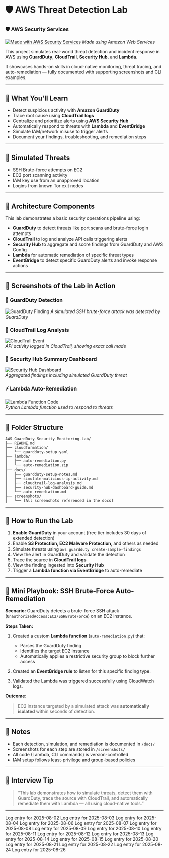 # 🛡️ AWS Threat Detection Lab

### 🛡️ AWS Security Services
[![Made with AWS Security Services](https://img.shields.io/badge/AWS-Security-blue?logo=amazon-aws)](https://aws.amazon.com/security/)
*Made using Amazon Web Services*

This project simulates real-world threat detection and incident response in AWS using **GuardDuty**, **CloudTrail**, **Security Hub**, and **Lambda**.

It showcases hands-on skills in cloud-native monitoring, threat tracing, and auto-remediation — fully documented with supporting screenshots and CLI examples.

---

## 🎯 What You'll Learn

- Detect suspicious activity with **Amazon GuardDuty**
- Trace root cause using **CloudTrail logs**
- Centralize and prioritize alerts using **AWS Security Hub**
- Automatically respond to threats with **Lambda** and **EventBridge**
- Simulate IAM/network misuse to trigger alerts
- Document your findings, troubleshooting, and remediation steps

---

## 🧪 Simulated Threats

- SSH Brute-force attempts on EC2
- EC2 port scanning activity
- IAM key use from an unapproved location
- Logins from known Tor exit nodes

---

## 🧱 Architecture Components

This lab demonstrates a basic security operations pipeline using:

- **GuardDuty** to detect threats like port scans and brute-force login attempts  
- **CloudTrail** to log and analyze API calls triggering alerts  
- **Security Hub** to aggregate and score findings from GuardDuty and AWS Config  
- **Lambda** for automatic remediation of specific threat types  
- **EventBridge** to detect specific GuardDuty alerts and invoke response actions  

---

## 🧪 Screenshots of the Lab in Action

### 🔐 GuardDuty Detection
![GuardDuty Finding](./screenshots/simulated-finding-sshbrute-overview.png) 
*A simulated SSH brute-force attack was detected by GuardDuty*

### 📜 CloudTrail Log Analysis
![CloudTrail Event](./screenshots/cloudtrail-create-sample-findings.png)  
*API activity logged in CloudTrail, showing exact call made*

### 🧭 Security Hub Summary Dashboard
![Security Hub Dashboard](./screenshots/security-hub-dashboard-overview.png)  
*Aggregated findings including simulated GuardDuty threat*

### ⚡ Lambda Auto-Remediation
![Lambda Function Code](./screenshots/lambda-auto-remediation-code.png)  
*Python Lambda function used to respond to threats*

---

## 📁 Folder Structure

```
AWS-GuardDuty-Security-Monitoring-Lab/
├── README.md
├── cloudformation/
│   └── guardduty-setup.yaml
├── lambda/
│   ├── auto-remediation.py
│   └── auto-remediation.zip
├── docs/
│   ├── guardduty-setup-notes.md
│   ├── simulate-malicious-ip-activity.md
│   ├── cloudtrail-log-analysis.md
│   ├── security-hub-dashboard-guide.md
│   └── auto-remediation.md
├── screenshots/
│   └── [All screenshots referenced in the docs]
```

---

## 🚀 How to Run the Lab

1. **Enable GuardDuty** in your account (free tier includes 30 days of extended detection)
2. Enable **S3 Protection, EC2 Malware Protection**, and others as needed
3. Simulate threats using `aws guardduty create-sample-findings`
4. View the alert in GuardDuty and validate the detection
5. Trace the source in **CloudTrail logs**
6. View the finding ingested into **Security Hub**
7. Trigger a **Lambda function via EventBridge** to auto-remediate

---

## 📓 Mini Playbook: SSH Brute-Force Auto-Remediation

**Scenario:** GuardDuty detects a brute-force SSH attack (`UnauthorizedAccess:EC2/SSHBruteForce`) on an EC2 instance.

**Steps Taken:**

1. Created a custom **Lambda function** (`auto-remediation.py`) that:
   - Parses the GuardDuty finding
   - Identifies the target EC2 instance
   - Automatically applies a restrictive security group to block further access

2. Created an **EventBridge rule** to listen for this specific finding type.

3. Validated the Lambda was triggered successfully using CloudWatch logs.

**Outcome:**
> EC2 instance targeted by a simulated attack was **automatically isolated** within seconds of detection.

---

## 💾 Notes

- Each detection, simulation, and remediation is documented in `/docs/`
- Screenshots for each step are stored in `/screenshots/`
- All code (Lambda, CLI commands) is version-controlled
- IAM setup follows least-privilege and group-based policies

---

## 🧠 Interview Tip

> “This lab demonstrates how to simulate threats, detect them with GuardDuty, trace the source with CloudTrail, and automatically remediate them with Lambda — all using cloud-native tools.”

---
Log entry for 2025-08-02
Log entry for 2025-08-03
Log entry for 2025-08-04
Log entry for 2025-08-06
Log entry for 2025-08-07
Log entry for 2025-08-08
Log entry for 2025-08-09
Log entry for 2025-08-10
Log entry for 2025-08-11
Log entry for 2025-08-12
Log entry for 2025-08-13
Log entry for 2025-08-14
Log entry for 2025-08-15
Log entry for 2025-08-20
Log entry for 2025-08-21
Log entry for 2025-08-22
Log entry for 2025-08-24
Log entry for 2025-08-26
